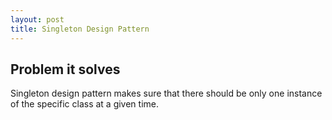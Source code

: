 ```yaml
---
layout: post
title: Singleton Design Pattern
---
```


## Problem it solves

Singleton design pattern makes sure that there should be only one instance of the specific class at a given time.
